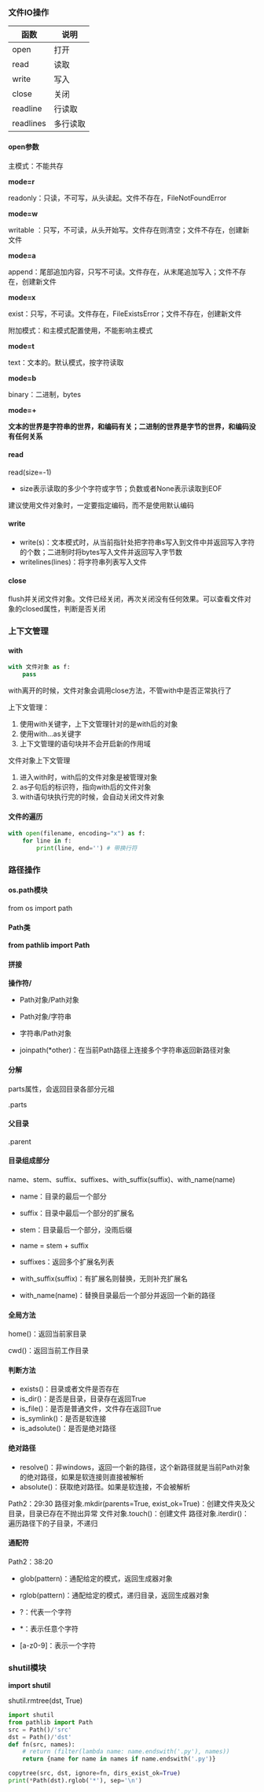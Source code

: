 ### 文件IO操作

| 函数      | 说明     |
| --------- | -------- |
| open      | 打开     |
| read      | 读取     |
| write     | 写入     |
| close     | 关闭     |
| readline  | 行读取   |
| readlines | 多行读取 |

#### open参数

主模式：不能共存

**mode=r**

readonly：只读，不可写，从头读起。文件不存在，FileNotFoundError

**mode=w**

writable ：只写，不可读，从头开始写。文件存在则清空；文件不存在，创建新文件

**mode=a**

append：尾部追加内容，只写不可读。文件存在，从末尾追加写入；文件不存在，创建新文件

**mode=x**

exist：只写，不可读。文件存在，FileExistsError；文件不存在，创建新文件

附加模式：和主模式配置使用，不能影响主模式

**mode=t**

text：文本的。默认模式，按字符读取

**mode=b**

binary：二进制，bytes

**mode=+**



**文本的世界是字符串的世界，和编码有关；二进制的世界是字节的世界，和编码没有任何关系**

#### read

read(size=-1)

* size表示读取的多少个字符或字节；负数或者None表示读取到EOF

建议使用文件对象时，一定要指定编码，而不是使用默认编码

#### write

* write(s)：文本模式时，从当前指针处把字符串s写入到文件中并返回写入字符的个数；二进制时将bytes写入文件并返回写入字节数
* writelines(lines)：将字符串列表写入文件

#### close

flush并关闭文件对象。文件已经关闭，再次关闭没有任何效果。可以查看文件对象的closed属性，判断是否关闭

### 上下文管理

#### with

```python
with 文件对象 as f:
	pass
```

with离开的时候，文件对象会调用close方法，不管with中是否正常执行了

上下文管理：

1. 使用with关键字，上下文管理针对的是with后的对象
2. 使用with...as关键字
3. 上下文管理的语句块并不会开启新的作用域

文件对象上下文管理

1. 进入with时，with后的文件对象是被管理对象
2. as子句后的标识符，指向with后的文件对象
3. with语句块执行完的时候，会自动关闭文件对象

#### 文件的遍历

```python
with open(filename, encoding="x") as f:
    for line in f:
        print(line, end='') # 带换行符
```

### 路径操作

#### os.path模块

from os import path

#### Path类

**from pathlib import Path**

#### 拼接

**操作符/**

* Path对象/Path对象
* Path对象/字符串
* 字符串/Path对象

* joinpath(*other)：在当前Path路径上连接多个字符串返回新路径对象

#### 分解

parts属性，会返回目录各部分元祖

.parts

#### 父目录

.parent

#### 目录组成部分

name、stem、suffix、suffixes、with_suffix(suffix)、with_name(name)

* name：目录的最后一个部分

* suffix：目录中最后一个部分的扩展名
* stem：目录最后一个部分，没雨后缀
* name = stem + suffix
* suffixes：返回多个扩展名列表
* with_suffix(suffix)：有扩展名则替换，无则补充扩展名
* with_name(name)：替换目录最后一个部分并返回一个新的路径

#### 全局方法

home()：返回当前家目录

cwd()：返回当前工作目录

#### 判断方法

* exists()：目录或者文件是否存在
* is_dir()：是否是目录，目录存在返回True
* is_file()：是否是普通文件，文件存在返回True
* is_symlink()：是否是软连接
* is_adsolute()：是否是绝对路径

#### 绝对路径

* resolve()：非windows，返回一个新的路径，这个新路径就是当前Path对象的绝对路径，如果是软连接则直接被解析
* absolute()：获取绝对路径。如果是软连接，不会被解析

Path2：29:30
路径对象.mkdir(parents=True, exist_ok=True)：创建文件夹及父目录，目录已存在不抛出异常
文件对象.touch()：创建文件
路径对象.iterdir()：遍历路径下的子目录，不递归

#### 通配符 

Path2：38:20

* glob(pattern)：通配给定的模式，返回生成器对象

* rglob(pattern)：通配给定的模式，递归目录，返回生成器对象
* ?：代表一个字符
* *：表示任意个字符
* [a-z0-9]：表示一个字符

### shutil模块

**import shutil**

shutil.rmtree(dst, True)

```python
import shutil
from pathlib import Path
src = Path()/'src'
dst = Path()/'dst'
def fn(src, names):
    # return (filter(lambda name: name.endswith('.py'), names))
    return {name for name in names if name.endswith('.py')}

copytree(src, dst, ignore=fn, dirs_exist_ok=True)
print(*Path(dst).rglob('*'), sep='\n')   
```

